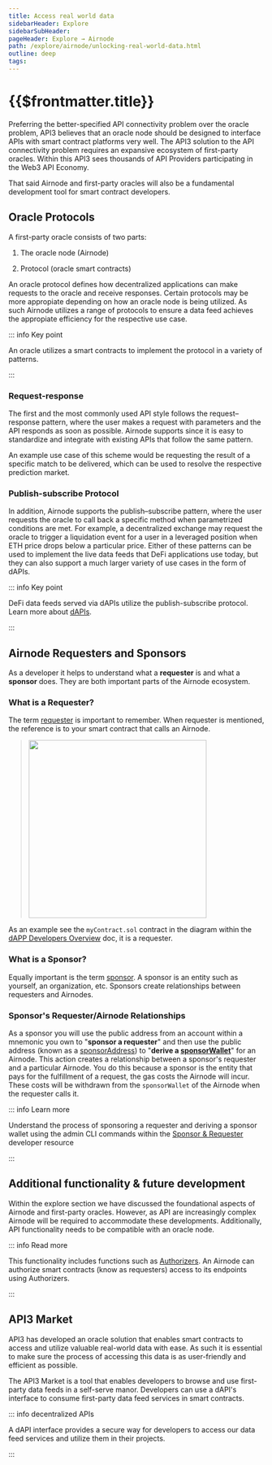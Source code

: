 ```yaml
---
title: Access real world data
sidebarHeader: Explore
sidebarSubHeader:
pageHeader: Explore → Airnode
path: /explore/airnode/unlocking-real-world-data.html
outline: deep
tags:
---
```


<PageHeader/>

<SearchHighlight/>

<FlexStartTag/>

# {{$frontmatter.title}}

Preferring the better-specified API connectivity problem over the oracle
problem, API3 believes that an oracle node should be designed to interface APIs
with smart contract platforms very well<!-- rather than as a sandbox that can
purportedly be used for any imaginable purpose-->. The API3 solution to the API connectivity
problem requires an expansive ecosystem of first-party oracles. Within this API3
sees thousands of API Providers participating in the Web3 API Economy.

That said Airnode and first-party oracles will also be a fundamental development
tool for smart contract developers.

<!--Any non-essential feature added to an application increases development time,
maintenance cost and the number of potential bugs. Essential features, though,
should be included out-of-the-box, and the burden of their implementation should
not be carried by the user. For instance, using third-party external adapters to
supply fundamental functionality is flawed by design. It is thus important to
know the exact purpose of the application so that one can specify its scope.-->

<!--In its simplest form: Airnode interfaces APIs with smart contract platforms. It
is well-equipped to do this, but only this is what it does. An oracle protocol
is required to serve the data on-chain.-->

<!--Preferring the better-specified API connectivity problem over the oracle
problem, API3 believes that an oracle node should be designed to interface APIs
with smart contract platforms very well, rather than as a sandbox that can
purportedly be used for any imaginable purpose. Based on this philosophy, the
Airnode protocol is designed to follow the self-emergent patterns used by APIs
to achieve as transparent and frictionless of an API–smart contract platform
interface as possible.-->

<!--Although such scope
might seem restrictive, it is not, given that APIs come in many shapes and forms
(HTTP/WebSocket, request–response/publish–subscribe/webhooks, etc.). In the long
term, Airnode intends to support all API platforms that might be in demand.-->

## Oracle Protocols

A first-party oracle consists of two parts:

1. The oracle node (Airnode)

2. Protocol (oracle smart contracts)

An oracle protocol defines how decentralized applications can make requests to
the oracle and receive responses. Certain protocols may be more appropiate
depending on how an oracle node is being utilized. As such Airnode utilizes a
range of protocols to ensure a data feed achieves the appropiate efficiency for
the respective use case.

::: info Key point

An oracle utilizes a smart contracts to implement the protocol in a variety of
patterns.

:::

### Request-response

The first and the most commonly used API style follows the request–response
pattern, where the user makes a request with parameters and the API responds as
soon as possible. Airnode supports since it is easy to standardize and integrate
with existing APIs that follow the same pattern.

An example use case of this scheme would be requesting the result of a specific
match to be delivered, which can be used to resolve the respective prediction
market.

### Publish-subscribe Protocol

In addition, Airnode supports the publish–subscribe pattern, where the user
requests the oracle to call back a specific method when parametrized conditions
are met. For example, a decentralized exchange may request the oracle to trigger
a liquidation event for a user in a leveraged position when ETH price drops
below a particular price. Either of these patterns can be used to implement the
live data feeds that DeFi applications use today, but they can also support a
much larger variety of use cases in the form of dAPIs.

::: info Key point

DeFi data feeds served via dAPIs utilize the publish-subscribe protocol. Learn
more about [dAPIs](/explore/dapis/using-dapis.md).

:::

## Airnode Requesters and Sponsors

As a developer it helps to understand what a **requester** is and what a
**sponsor** does. They are both important parts of the Airnode ecosystem.

### What is a Requester?

The term [requester](/reference/airnode/latest/concepts/requester.md) is
important to remember. When requester is mentioned, the reference is to your
smart contract that calls an Airnode.

> <img src="/reference/airnode/latest/assets/images/requesters-sponsors-1.png" width="350px"/>

As an example see the `myContract.sol` contract in the diagram within the
[dAPP Developers Overview](/reference/airnode/latest/developers/) doc, it is a
requester.

### What is a Sponsor?

Equally important is the term
[sponsor](/reference/airnode/latest/concepts/sponsor.md). A sponsor is an entity
such as yourself, an organization, etc. Sponsors create relationships between
requesters and Airnodes.

### Sponsor's Requester/Airnode Relationships

As a sponsor you will use the public address from an account within a mnemonic
you own to "**sponsor a requester**" and then use the public address (known as a
[sponsorAddress](/reference/airnode/latest/concepts/sponsor.md#sponsoraddress))
to "**derive a
[sponsorWallet](/reference/airnode/latest/concepts/sponsor.md#sponsorwallet)**"
for an Airnode. This action creates a relationship between a sponsor's requester
and a particular Airnode. You do this because a sponsor is the entity that pays
for the fulfillment of a request, the gas costs the Airnode will incur. These
costs will be withdrawn from the `sponsorWallet` of the Airnode when the
requester calls it.

::: info Learn more

Understand the process of sponsoring a requester and deriving a sponsor wallet
using the admin CLI commands within the
[Sponsor & Requester](/reference/airnode/latest/developers/requesters-sponsors.md)
developer resource

:::

## Additional functionality & future development

Within the explore section we have discussed the foundational aspects of Airnode
and first-party oracles. However, as API are increasingly complex Airnode will
be required to accommodate these developments. Additionally, API functionality
needs to be compatible with an oracle node.

::: info Read more

This functionality includes functions such as
[Authorizers](/reference/airnode/latest/understand/apply-auth.html). An Airnode
can authorize smart contracts (know as requesters) access to its endpoints using
Authorizers.

:::

## API3 Market

API3 has developed an oracle solution that enables smart contracts to access and
utilize valuable real-world data with ease. As such it is essential to make sure
the process of accessing this data is as user-friendly and efficient as
possible.

<!--The API3 Market is easy to use with an intuitive UI. Developers are able to
browse and access first-party data feeds via a dAPI interface. This interface is
how API3's data feed services will be consumed by DeFi protocols.-->

The API3 Market is a tool that enables developers to browse and use first-party
data feeds in a self-serve manor. Developers can use a dAPI's interface to
consume first-party data<!--price?--> feed services in smart contracts.

::: info decentralized APIs

A dAPI interface provides a secure way for developers to access our data feed
services and utilize them in their projects.

:::

<!--
## Requirements

If you want to know what prevents first-party oracles from widespread use, read
[this API3 blog post.](https://medium.com/api3/where-are-the-first-party-oracles-5078cebaf17)<ExternalLinkImage/>

Airnode is designed to run as a first-party oracle by the API providers
themselves. As a result, this imposes fairly restrictive requirements:

<p align="center">
  <img src="../assets/images/airnode.png" />
</p>

- The API provider does not know how to operate an oracle node. The oracle node
  thus should not require any know-how from the API provider.
- API–oracle node integration should be standardized so that tools can be
  developed to streamline the process.
- The API provider does not want to invest man-hours to operate the node. The
  oracle node should thus function according to the _set-and-forget_ principle.
- The API provider does not want to pay for hosting when their oracle is not
  being used. The hosting services thus should be priced on-demand.
- The API provider cannot accept cryptocurrency as payment due to compliance,
  legal and accounting reasons. They cannot exchange cryptocurrencies or fund
  their node wallets for the same reasons. The protocol thus should not require
  the API provider to handle cryptocurrency as a means of payment, or fund their
  node wallet periodically.
- The API provider cannot stake funds that would expose them to financial risk
  due to compliance, legal and accounting reasons. The security mechanics of the
  protocol thus should not depend on oracles to stake.-->

<FlexEndTag/>
